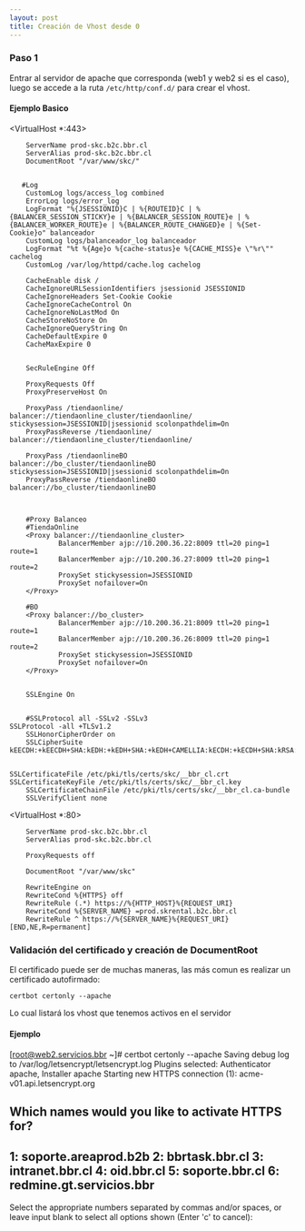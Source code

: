 ```yaml
---
layout: post
title: Creación de Vhost desde 0
---
```

<!-- Asi se ponen las fotos en Mackdown
![foto_personal](https://raw.githubusercontent.com/matthy11/matthy11.github.io/master/images/foto1.jpg)
-->

### Paso 1 ###

Entrar al servidor de apache que corresponda (web1 y web2 si es el caso), luego se accede a la ruta `/etc/http/conf.d/` para crear el vhost.

#### Ejemplo Basico ####

<VirtualHost *:443> 

        ServerName prod-skc.b2c.bbr.cl
        ServerAlias prod-skc.b2c.bbr.cl
        DocumentRoot "/var/www/skc/"


       #Log
        CustomLog logs/access_log combined
        ErrorLog logs/error_log
        LogFormat "%{JSESSIONID}C | %{ROUTEID}C | %{BALANCER_SESSION_STICKY}e | %{BALANCER_SESSION_ROUTE}e | %{BALANCER_WORKER_ROUTE}e | %{BALANCER_ROUTE_CHANGED}e | %{Set-Cookie}o" balanceador
        CustomLog logs/balanceador_log balanceador
        LogFormat "%t %{Age}o %{cache-status}e %{CACHE_MISS}e \"%r\"" cachelog
        CustomLog /var/log/httpd/cache.log cachelog

        CacheEnable disk /
        CacheIgnoreURLSessionIdentifiers jsessionid JSESSIONID
        CacheIgnoreHeaders Set-Cookie Cookie
        CacheIgnoreCacheControl On
        CacheIgnoreNoLastMod On
        CacheStoreNoStore On
        CacheIgnoreQueryString On
        CacheDefaultExpire 0
        CacheMaxExpire 0


        SecRuleEngine Off

        ProxyRequests Off
        ProxyPreserveHost On

        ProxyPass /tiendaonline/                  balancer://tiendaonline_cluster/tiendaonline/ stickysession=JSESSIONID|jsessionid scolonpathdelim=On
        ProxyPassReverse /tiendaonline/           balancer://tiendaonline_cluster/tiendaonline/

        ProxyPass /tiendaonlineBO                  balancer://bo_cluster/tiendaonlineBO stickysession=JSESSIONID|jsessionid scolonpathdelim=On 
        ProxyPassReverse /tiendaonlineBO           balancer://bo_cluster/tiendaonlineBO 



        #Proxy Balanceo
        #TiendaOnline
        <Proxy balancer://tiendaonline_cluster>
                BalancerMember ajp://10.200.36.22:8009 ttl=20 ping=1 route=1
                BalancerMember ajp://10.200.36.27:8009 ttl=20 ping=1 route=2
                ProxySet stickysession=JSESSIONID
                ProxySet nofailover=On
        </Proxy>

        #BO
        <Proxy balancer://bo_cluster>
                BalancerMember ajp://10.200.36.21:8009 ttl=20 ping=1 route=1
                BalancerMember ajp://10.200.36.26:8009 ttl=20 ping=1 route=2
                ProxySet stickysession=JSESSIONID
                ProxySet nofailover=On
        </Proxy>


        SSLEngine On


        #SSLProtocol all -SSLv2 -SSLv3
	SSLProtocol -all +TLSv1.2
        SSLHonorCipherOrder on
        SSLCipherSuite kEECDH:+kEECDH+SHA:kEDH:+kEDH+SHA:+kEDH+CAMELLIA:kECDH:+kECDH+SHA:kRSA:+kRSA+SHA:+kRSA+CAMELLIA:!aNULL:!eNULL:!SSLv2:!RC4:!DES:!EXP:!SEED:!IDEA:!3DES
 

	SSLCertificateFile /etc/pki/tls/certs/skc/__bbr_cl.crt
	SSLCertificateKeyFile /etc/pki/tls/certs/skc/__bbr_cl.key
        SSLCertificateChainFile /etc/pki/tls/certs/skc/__bbr_cl.ca-bundle
        SSLVerifyClient none

</VirtualHost>

<VirtualHost *:80>

        ServerName prod-skc.b2c.bbr.cl
        ServerAlias prod-skc.b2c.bbr.cl

        ProxyRequests off

        DocumentRoot "/var/www/skc"

        RewriteEngine on
        RewriteCond %{HTTPS} off
        RewriteRule (.*) https://%{HTTP_HOST}%{REQUEST_URI}
        RewriteCond %{SERVER_NAME} =prod.skrental.b2c.bbr.cl
        RewriteRule ^ https://%{SERVER_NAME}%{REQUEST_URI} [END,NE,R=permanent]

</VirtualHost>



### Validación del certificado y creación de DocumentRoot ###

El certificado puede ser de muchas maneras, las más comun es realizar un certificado autofirmado:

`certbot certonly --apache`

Lo cual listará los vhost que tenemos activos en el servidor

#### Ejemplo ####

[root@web2.servicios.bbr ~]# certbot certonly --apache
Saving debug log to /var/log/letsencrypt/letsencrypt.log
Plugins selected: Authenticator apache, Installer apache
Starting new HTTPS connection (1): acme-v01.api.letsencrypt.org

Which names would you like to activate HTTPS for?
-------------------------------------------------------------------------------
1: soporte.areaprod.b2b
2: bbrtask.bbr.cl
3: intranet.bbr.cl
4: oid.bbr.cl
5: soporte.bbr.cl
6: redmine.gt.servicios.bbr
-------------------------------------------------------------------------------
Select the appropriate numbers separated by commas and/or spaces, or leave input
blank to select all options shown (Enter 'c' to cancel): 
